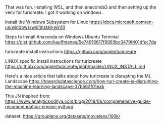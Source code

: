 That was fun. installing WSL, and then anaconda3 and then setting up the venv for turicreate.  I got it working on windows.

Install the Windows Subsystem for Linux
https://docs.microsoft.com/en-us/windows/wsl/install-win10

Steps to Install Anaconda on Windows Ubuntu Terminal
https://gist.github.com/kauffmanes/5e74916617f9993bc3479f401dfec7da

turicreate install instructions
https://github.com/apple/turicreate

LINUX specific install instructions for turicreate
https://github.com/apple/turicreate/blob/master/LINUX_INSTALL.md

Here's a nice article that talks about how turicreate is disrupting the ML Landscape
https://towardsdatascience.com/how-turi-create-is-disrupting-the-machine-learning-landscape-37b562f01eab

This JN inspired from: https://www.analyticsvidhya.com/blog/2018/06/comprehensive-guide-recommendation-engine-python/

dataset: https://grouplens.org/datasets/movielens/100k/


